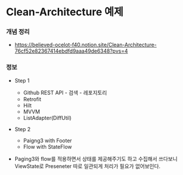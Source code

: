 # Clean-Architecture 예제
### 개념 정리
- https://believed-ocelot-f40.notion.site/Clean-Architecture-76cf52e82367414ebdfd9aaa49de6348?pvs=4
### 정보
* Step 1
  - Github REST API - 검색 - 레포지토리
  - Retrofit
  - Hilt
  - MVVM
  - ListAdapter(DiffUtil)
* Step 2
  - Paigng3 with Footer
  - Flow with StateFlow
 
* Paging3와 flow를 적용하면서 상태를 제공해주기도 하고 수집해서 쓰다보니 ViewState로 Preseneter 따로 일관되게 처리가 필요가 없어보인다.
